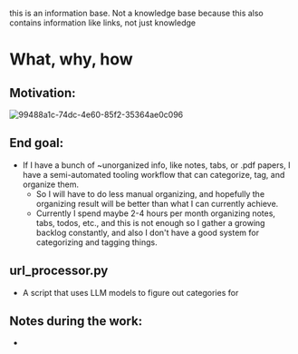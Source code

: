 this is an information base. Not a knowledge base because this also contains information like links, not just knowledge

# What, why, how

## Motivation:
![99488a1c-74dc-4e60-85f2-35364ae0c096](https://github.com/user-attachments/assets/b5bbb415-b62c-403d-b4c3-ebd4d3c42001)

## End goal:

- If I have a bunch of ~unorganized info, like notes, tabs, or .pdf papers, I have a semi-automated tooling workflow that can categorize, tag, and organize them.
  - So I will have to do less manual organizing, and hopefully the organizing result will be better than what I can currently achieve.
  - Currently I spend maybe 2-4 hours per month organizing notes, tabs, todos, etc., and this is not enough so I gather a growing backlog constantly, and also I don't have a good system for categorizing and tagging things.

## url_processor.py
- A script that uses LLM models to figure out categories for

## Notes during the work:

-
